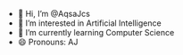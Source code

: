 - 👋 Hi, I’m @AqsaJcs
- 👀 I’m interested in Artificial Intelligence 
- 🌱 I’m currently learning Computer Science  
- 😄 Pronouns: AJ
  

<!---
AqsaJcs/AqsaJcs is a ✨ special ✨ repository because its `README.md` (this file) appears on your GitHub profile.
You can click the Preview link to take a look at your changes.
--->
